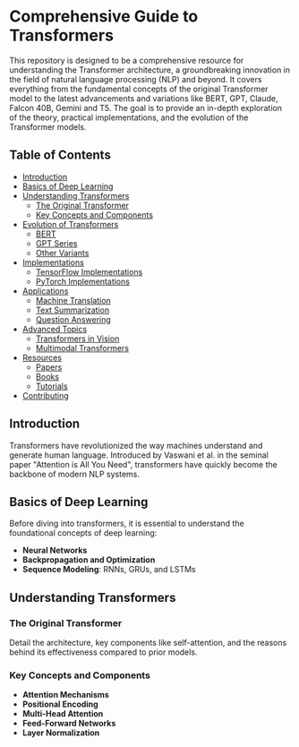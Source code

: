 # Comprehensive Guide to Transformers

This repository is designed to be a comprehensive resource for understanding the Transformer architecture, a groundbreaking innovation in the field of natural language processing (NLP) and beyond. It covers everything from the fundamental concepts of the original Transformer model to the latest advancements and variations like BERT, GPT, Claude, Falcon 40B, Gemini and T5. The goal is to provide an in-depth exploration of the theory, practical implementations, and the evolution of the Transformer models.

## Table of Contents
- [Introduction](#introduction)
- [Basics of Deep Learning](#basics-of-deep-learning)
- [Understanding Transformers](#understanding-transformers)
  - [The Original Transformer](#the-original-transformer)
  - [Key Concepts and Components](#key-concepts-and-components)
- [Evolution of Transformers](#evolution-of-transformers)
  - [BERT](#bert)
  - [GPT Series](#gpt-series)
  - [Other Variants](#other-variants)
- [Implementations](#implementations)
  - [TensorFlow Implementations](#tensorflow-implementations)
  - [PyTorch Implementations](#pytorch-implementations)
- [Applications](#applications)
  - [Machine Translation](#machine-translation)
  - [Text Summarization](#text-summarization)
  - [Question Answering](#question-answering)
- [Advanced Topics](#advanced-topics)
  - [Transformers in Vision](#transformers-in-vision)
  - [Multimodal Transformers](#multimodal-transformers)
- [Resources](#resources)
  - [Papers](#papers)
  - [Books](#books)
  - [Tutorials](#tutorials)
- [Contributing](#contributing)


## Introduction
Transformers have revolutionized the way machines understand and generate human language. Introduced by Vaswani et al. in the seminal paper "Attention is All You Need", transformers have quickly become the backbone of modern NLP systems.

## Basics of Deep Learning
Before diving into transformers, it is essential to understand the foundational concepts of deep learning:
- **Neural Networks**
- **Backpropagation and Optimization**
- **Sequence Modeling**: RNNs, GRUs, and LSTMs

## Understanding Transformers
### The Original Transformer
Detail the architecture, key components like self-attention, and the reasons behind its effectiveness compared to prior models.

### Key Concepts and Components
- **Attention Mechanisms**
- **Positional Encoding**
- **Multi-Head Attention**
- **Feed-Forward Networks**
- **Layer Normalization**

